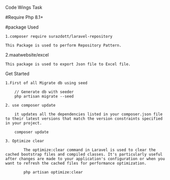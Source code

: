 Code Wings Task

#Require Php 8.1+

#package Used

    1.composer require surazdott/laravel-repository

    This Package is used to perform Repository Pattern.

2.maatwebsite/excel

    This package is used to export Json file to Excel file.

Get Started

    1.First of all Migrate db using seed

        // Generate db with seeder
        php artisan migrate --seed
    
    2. use composer update
    
        it updates all the dependencies listed in your composer.json file to their latest versions that match the version constraints specified in your project.

        composer update

    3. Optimize clear

            The optimize:clear command in Laravel is used to clear the cached bootstrap files and compiled classes. It's particularly useful after changes are made to your application's configuration or when you want to refresh the cached files for performance optimization.

            php artisan optimize:clear
